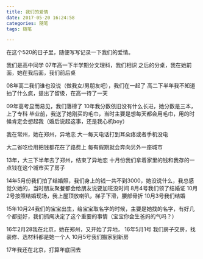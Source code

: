 ```yaml
---
title: 我们的爱情
date: 2017-05-20 16:24:58
categories: 随笔
tags: 随笔  

---
```



在这个520的日子里，随便写写记录一下我们的爱情。

我们是高中同学
07年高一下半学期分文理科，我们相识
之后的分桌，我在她前面，她在我后面，我们前后桌

08年高二我们谁也没说（做我女/男朋友吧），我们在一起了
高二下半年我不知道抽了什么疯，提出了留级，在高一待了一天
<!-- more -->
09年高考显而易见，我们落榜了
10年我分数依旧没有什么长进，她分数是三本，上了专科
毕业前，我送了她刚买的毛巾，当时主要是想每天都会用毛巾，用的时候肯定会想起我（婚后说起这事，还是我心机boy）

我在常州，她在郑州，异地恋
大一每天电话打到耳朵疼或者手机没电

大二省吃俭用把钱都花在了路费上
每有假期就会奔向另外一座城市

13年，大三下半年去了郑州，结束了异地恋
十月份我们拿着家里的钱和我存的一点钱在这个城市买了房子

14年5月份我们拍了结婚照，我们身上的钱一共不到3000，她没说什么，我总感觉欠她的，当时朋友聚餐都会给朋友说要加班没时间
8月4号我们领了结婚证
10月2号按照结婚现场，我上屋顶放喇叭，梯子下滑，腰部骨折
10月3号我们结婚

15年10月24我们的宝宝出生，给宝宝取名字的时候，主要是她找的名字，有好几个都挺好，我们抓阄决定了这个重要的事情（宝宝你会生爸妈的气吗？）

16年2月28我在北京，她在郑州，又开始了异地，
16年5月1号 我们房子交房，找装修、选材料都是她一个人
10月5号我们搬家到新房 

17年我还在北京，打算年底回去